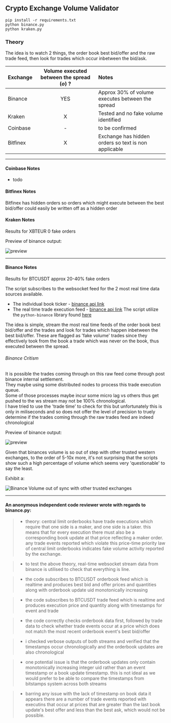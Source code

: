 ## Crypto Exchange Volume Validator

```
pip install -r requirements.txt
python binance.py
python kraken.py
```
  
### Theory  
The idea is to watch 2 things, the order book best bid/offer and the raw trade feed, then look for trades which occur inbetween the bid/ask.     
   

| Exchange        | Volume executed between the spread (_o_) ? | Notes  |  
| ------------- |:-------------:|:----- |  
| Binance | YES | Approx 30% of volume executes between the spread |   
| Kraken | X      |  Tested and no fake volume identified  |  
| Coinbase     | - | to be confirmed |  
| Bitfinex     | X      |   Exchange has hidden orders so text is non applicable |  

    
  

--- 

#### Coinbase  Notes
- todo 

#### Bitfinex  Notes
Bitfinex has hidden orders so orders which might execute between the best bid/offer could easily be written off as a hidden order
  
#### Kraken  Notes
Results for XBTEUR 0 fake orders  

Preview of binance output:      
    
![preview](https://i.imgur.com/wTgnHVG.png)    
  
---  
  
#### Binance  Notes
Results for BTCUSDT approx 20-40% fake orders

The script subscribes to the websocket feed for the 2 most real time data sources available.
- The individual book ticker - [binance api link](https://github.com/binance-exchange/binance-official-api-docs/blob/master/web-socket-streams.md#individual-symbol-book-ticker-streams)
- The real time trade execution feed - [binance api link](https://github.com/binance-exchange/binance-official-api-docs/blob/master/web-socket-streams.md#trade-streams)
The script utilize the `python-binance` library found [here](https://github.com/sammchardy/python-binance)  

The idea is simple, stream the most real time feeds of the order book best bid/offer and the trades and look for trades which happen inbetween the best bid/offer. These are flagged as 'fake volume' trades since they effectively took from the book a trade which was never on the book, thus executed between the spread. 


###### Binance  Critism   
  
It is possible the trades coming through on this raw feed come through post binance internal settlement.  
They maybe using some distributed nodes to process this trade execution queue.   
Some of those processes maybe incur some micro lag vs others thus get pushed to the ws stream may not be 100% chronological.  
I have tried to use the 'trade time' to check for this but unfortunately this is only in miliseconds and so does not offer the level of precision to truely determine if the trades coming through the raw trades feed are indeed chronological  


Preview of binance output:    
  
![preview](https://i.imgur.com/1gLUDzc.png)  
  
Given that binances volume is so out of step with other trusted western exchanges, to the order of 5-10x more, it's not surprising that the scripts show such a high percentage of volume which seems very 'questionable' to say the least.  
  
Exhibit a:  
  
![Binance Volume out of sync with other trusted exchanges](https://i.imgur.com/94komRR.jpg)  
  

--- 

#### An anonymous independent code reviewer wrote with regards to binance.py: 
> - theory: central limit orderbooks have trade executions which require that one side is a maker, and one side is a taker. this means that for every execution there must also be a corresponding book update at that price reflecting a maker order. any trade events reported which violate this price-time priority law of central limit orderbooks indicates fake volume activity reported by the exchange.

> - to test the above theory, real-time websocket stream data from binance is utilised to check that everything is line.

> - the code subscribes to BTCUSDT orderbook feed which is realtime and produces best bid and offer prices and quantities along with orderbook update uid monotonically increasing 

> - the code subscribes to BTCUSDT trade feed which is realtime and produces execution price and quantity along with timestamps for event and trade

> - the code correctly checks orderbook data first, followed by trade data to check whether trade events occur at a price which does not match the most recent orderbook event's best bid/offer

> - i checked verbose outputs of both streams and verified that the timestamps occur chronologically and the orderbook updates are also chronological

> - one potential issue is that the orderbook updates only contain monotonically increasing integer uid rather than an event timestamp or a book update timestamp. this is not ideal as we would prefer to be able to compare the timestamps from bitstamps system across both streams

> - barring any issue with the lack of timestamp on book data it appears there are a number of trade events reported with executins that occur at prices that are greater than the last book update's best offer and less than the best ask, which would not be possible.